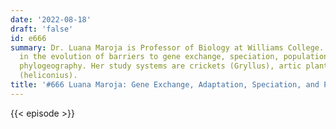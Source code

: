 ```yaml
---
date: '2022-08-18'
draft: 'false'
id: e666
summary: Dr. Luana Maroja is Professor of Biology at Williams College. She is interested
  in the evolution of barriers to gene exchange, speciation, population genetics and
  phylogeography. Her study systems are crickets (Gryllus), artic plants and butterflies
  (heliconius).
title: '#666 Luana Maroja: Gene Exchange, Adaptation, Speciation, and Phylogeography'
---
```

{{< episode >}}
